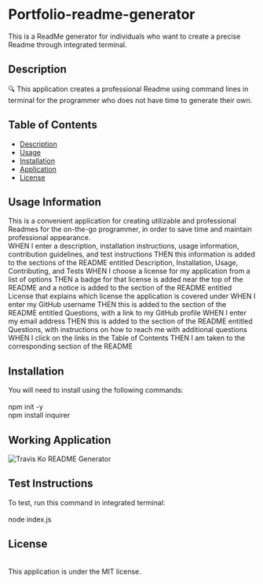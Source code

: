# Portfolio-readme-generator

This is a ReadMe generator for individuals who want to create a precise Readme through integrated terminal.

## Description
🔍 This application creates a professional Readme using command lines in terminal for the programmer who does not have time to generate their own.

## Table of Contents
- [Description](#description)
- [Usage](#usage-information)
- [Installation](#installation)
- [Application](#working-application)
- [License](#license)


## Usage Information
This is a convenient application for creating utilizable and professional Readmes for the on-the-go programmer, in order to save time and maintain professional appearance.
<br />
WHEN I enter a description, installation instructions, usage information, contribution guidelines, and test instructions
THEN this information is added to the sections of the README entitled Description, Installation, Usage, Contributing, and Tests
WHEN I choose a license for my application from a list of options
THEN a badge for that license is added near the top of the README and a notice is added to the section of the README entitled License that explains which license the application is covered under
WHEN I enter my GitHub username
THEN this is added to the section of the README entitled Questions, with a link to my GitHub profile
WHEN I enter my email address
THEN this is added to the section of the README entitled Questions, with instructions on how to reach me with additional questions
WHEN I click on the links in the Table of Contents
THEN I am taken to the corresponding section of the README

## Installation

You will need to install using the following commands:
<br />
<br />
npm init -y
<br />
npm install inquirer

## Working Application

![Travis Ko README Generator](./movies/tko-readme-quick.gif)


## Test Instructions
To test, run this command in integrated terminal:
<br />
<br />
node index.js

## License
<br />
This application is under the MIT license. 

